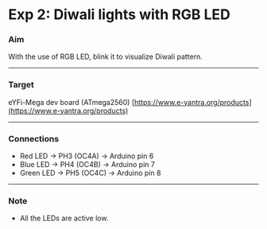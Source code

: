 # Exp 2: Diwali lights with RGB LED

### Aim

With the use of RGB LED, blink it to visualize Diwali pattern.

---

### Target

eYFi-Mega dev board (ATmega2560) [https://www.e-yantra.org/products](https://www.e-yantra.org/products)

---

### Connections

- Red LED	   ->	PH3 (OC4A)	->	Arduino pin 6
- Blue LED	  ->    PH4 (OC4B)	->	Arduino pin 7
- Green LED   ->    PH5 (OC4C)	->	Arduino pin 8

---

### Note

- All the LEDs are active low.